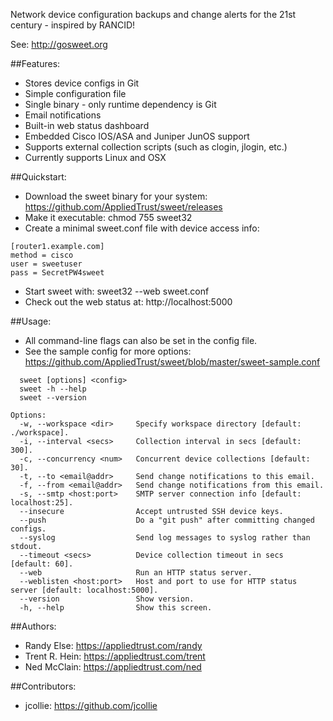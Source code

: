 Network device configuration backups and change alerts for the 21st century - inspired by RANCID!

See: http://gosweet.org

##Features:
* Stores device configs in Git
* Simple configuration file
* Single binary - only runtime dependency is Git
* Email notifications
* Built-in web status dashboard
* Embedded Cisco IOS/ASA and Juniper JunOS support
* Supports external collection scripts (such as clogin, jlogin, etc.)
* Currently supports Linux and OSX

##Quickstart:
* Download the sweet binary for your system: https://github.com/AppliedTrust/sweet/releases
* Make it executable: chmod 755 sweet32
* Create a minimal sweet.conf file with device access info:
```
[router1.example.com]
method = cisco
user = sweetuser
pass = SecretPW4sweet
```
* Start sweet with: sweet32 --web sweet.conf
* Check out the web status at: http://localhost:5000

##Usage:
* All command-line flags can also be set in the config file.
* See the sample config for more options: https://github.com/AppliedTrust/sweet/blob/master/sweet-sample.conf
```
  sweet [options] <config>
  sweet -h --help
  sweet --version

Options:
  -w, --workspace <dir>     Specify workspace directory [default: ./workspace].
  -i, --interval <secs>     Collection interval in secs [default: 300].
  -c, --concurrency <num>   Concurrent device collections [default: 30].
  -t, --to <email@addr>     Send change notifications to this email.
  -f, --from <email@addr>   Send change notifications from this email.
  -s, --smtp <host:port>    SMTP server connection info [default: localhost:25].
  --insecure                Accept untrusted SSH device keys.
  --push                    Do a "git push" after committing changed configs.
  --syslog                  Send log messages to syslog rather than stdout.
  --timeout <secs>          Device collection timeout in secs [default: 60].
  --web                     Run an HTTP status server.
  --weblisten <host:port>   Host and port to use for HTTP status server [default: localhost:5000].
  --version                 Show version.
  -h, --help                Show this screen.
```

##Authors:
* Randy Else: https://appliedtrust.com/randy
* Trent R. Hein: https://appliedtrust.com/trent
* Ned McClain: https://appliedtrust.com/ned

##Contributors:
* jcollie: https://github.com/jcollie

